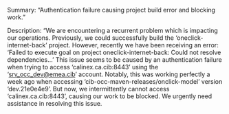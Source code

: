Summary:
“Authentication failure causing project build error and blocking work.”

Description:
“We are encountering a recurrent problem which is impacting our operations. Previously, we could successfully build the ‘oneclick-internet-back’ project. However, recently we have been receiving an error: ‘Failed to execute goal on project oneclick-internet-back: Could not resolve dependencies…’ This issue seems to be caused by an authentication failure when trying to access ‘calinex.ca.cib:8443’ using the ‘srv_occ_dev@emea.cib’ account. Notably, this was working perfectly a week ago when accessing ‘cib-occ-maven-releases/onclick-model’ version ‘dev.21e0e4e9’. But now, we intermittently cannot access ‘calinex.ca.cib:8443’, causing our work to be blocked. We urgently need assistance in resolving this issue.